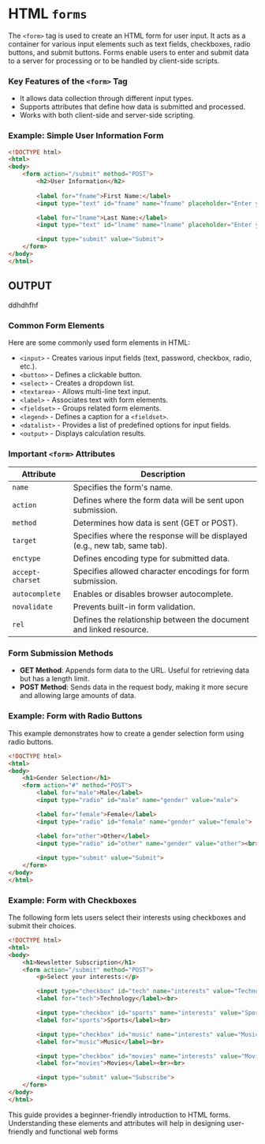 # HTML `forms`

The `<form>` tag is used to create an HTML form for user input. It acts as a container for various input elements such as text fields, checkboxes, radio buttons, and submit buttons. Forms enable users to enter and submit data to a server for processing or to be handled by client-side scripts.

### Key Features of the `<form>` Tag
- It allows data collection through different input types.
- Supports attributes that define how data is submitted and processed.
- Works with both client-side and server-side scripting.

### Example: Simple User Information Form
```html
<!DOCTYPE html>
<html>
<body>
    <form action="/submit" method="POST">
        <h2>User Information</h2>
        
        <label for="fname">First Name:</label>
        <input type="text" id="fname" name="fname" placeholder="Enter your first name" required><br><br>

        <label for="lname">Last Name:</label>
        <input type="text" id="lname" name="lname" placeholder="Enter your last name" required><br><br>

        <input type="submit" value="Submit">
    </form>          
</body>
</html>
```

## OUTPUT
ddhdhfhf

### Common Form Elements
Here are some commonly used form elements in HTML:
- `<input>` - Creates various input fields (text, password, checkbox, radio, etc.).
- `<button>` - Defines a clickable button.
- `<select>` - Creates a dropdown list.
- `<textarea>` - Allows multi-line text input.
- `<label>` - Associates text with form elements.
- `<fieldset>` - Groups related form elements.
- `<legend>` - Defines a caption for a `<fieldset>`.
- `<datalist>` - Provides a list of predefined options for input fields.
- `<output>` - Displays calculation results.

### Important `<form>` Attributes
| Attribute | Description |
|-----------|-------------|
| `name` | Specifies the form's name. |
| `action` | Defines where the form data will be sent upon submission. |
| `method` | Determines how data is sent (GET or POST). |
| `target` | Specifies where the response will be displayed (e.g., new tab, same tab). |
| `enctype` | Defines encoding type for submitted data. |
| `accept-charset` | Specifies allowed character encodings for form submission. |
| `autocomplete` | Enables or disables browser autocomplete. |
| `novalidate` | Prevents built-in form validation. |
| `rel` | Defines the relationship between the document and linked resource. |

### Form Submission Methods
- **GET Method**: Appends form data to the URL. Useful for retrieving data but has a length limit.
- **POST Method**: Sends data in the request body, making it more secure and allowing large amounts of data.

### Example: Form with Radio Buttons
This example demonstrates how to create a gender selection form using radio buttons.
```html
<!DOCTYPE html>
<html>
<body>
    <h1>Gender Selection</h1>
    <form action="#" method="POST">
        <label for="male">Male</label>
        <input type="radio" id="male" name="gender" value="male">

        <label for="female">Female</label>
        <input type="radio" id="female" name="gender" value="female">

        <label for="other">Other</label>
        <input type="radio" id="other" name="gender" value="other"><br><br>
        
        <input type="submit" value="Submit">
    </form>
</body>
</html>
```

### Example: Form with Checkboxes
The following form lets users select their interests using checkboxes and submit their choices.
```html
<!DOCTYPE html>
<html>
<body>
    <h1>Newsletter Subscription</h1>
    <form action="/submit" method="POST">
        <p>Select your interests:</p>

        <input type="checkbox" id="tech" name="interests" value="Technology">
        <label for="tech">Technology</label><br>

        <input type="checkbox" id="sports" name="interests" value="Sports">
        <label for="sports">Sports</label><br>

        <input type="checkbox" id="music" name="interests" value="Music">
        <label for="music">Music</label><br>

        <input type="checkbox" id="movies" name="interests" value="Movies">
        <label for="movies">Movies</label><br><br>

        <input type="submit" value="Subscribe">
    </form>
</body>
</html>
```

This guide provides a beginner-friendly introduction to HTML forms. Understanding these elements and attributes will help in designing user-friendly and functional web forms
